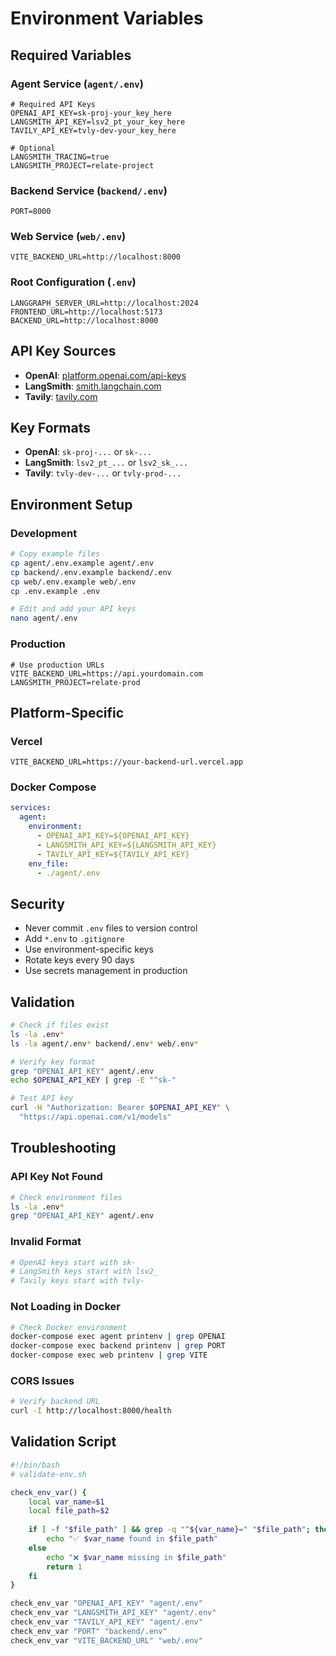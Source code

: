# Environment Variables

## Required Variables

### Agent Service (`agent/.env`)
```env
# Required API Keys
OPENAI_API_KEY=sk-proj-your_key_here
LANGSMITH_API_KEY=lsv2_pt_your_key_here
TAVILY_API_KEY=tvly-dev-your_key_here

# Optional
LANGSMITH_TRACING=true
LANGSMITH_PROJECT=relate-project
```

### Backend Service (`backend/.env`)
```env
PORT=8000
```

### Web Service (`web/.env`)
```env
VITE_BACKEND_URL=http://localhost:8000
```

### Root Configuration (`.env`)
```env
LANGGRAPH_SERVER_URL=http://localhost:2024
FRONTEND_URL=http://localhost:5173
BACKEND_URL=http://localhost:8000
```

## API Key Sources

- **OpenAI**: [platform.openai.com/api-keys](https://platform.openai.com/api-keys)
- **LangSmith**: [smith.langchain.com](https://smith.langchain.com/)
- **Tavily**: [tavily.com](https://tavily.com/)

## Key Formats

- **OpenAI**: `sk-proj-...` or `sk-...`
- **LangSmith**: `lsv2_pt_...` or `lsv2_sk_...`
- **Tavily**: `tvly-dev-...` or `tvly-prod-...`

## Environment Setup

### Development
```bash
# Copy example files
cp agent/.env.example agent/.env
cp backend/.env.example backend/.env
cp web/.env.example web/.env
cp .env.example .env

# Edit and add your API keys
nano agent/.env
```

### Production
```env
# Use production URLs
VITE_BACKEND_URL=https://api.yourdomain.com
LANGSMITH_PROJECT=relate-prod
```

## Platform-Specific

### Vercel
```env
VITE_BACKEND_URL=https://your-backend-url.vercel.app
```

### Docker Compose
```yaml
services:
  agent:
    environment:
      - OPENAI_API_KEY=${OPENAI_API_KEY}
      - LANGSMITH_API_KEY=${LANGSMITH_API_KEY}
      - TAVILY_API_KEY=${TAVILY_API_KEY}
    env_file:
      - ./agent/.env
```

## Security

- Never commit `.env` files to version control
- Add `*.env` to `.gitignore`
- Use environment-specific keys
- Rotate keys every 90 days
- Use secrets management in production

## Validation

```bash
# Check if files exist
ls -la .env*
ls -la agent/.env* backend/.env* web/.env*

# Verify key format
grep "OPENAI_API_KEY" agent/.env
echo $OPENAI_API_KEY | grep -E "^sk-"

# Test API key
curl -H "Authorization: Bearer $OPENAI_API_KEY" \
  "https://api.openai.com/v1/models"
```

## Troubleshooting

### API Key Not Found
```bash
# Check environment files
ls -la .env*
grep "OPENAI_API_KEY" agent/.env
```

### Invalid Format
```bash
# OpenAI keys start with sk-
# LangSmith keys start with lsv2_
# Tavily keys start with tvly-
```

### Not Loading in Docker
```bash
# Check Docker environment
docker-compose exec agent printenv | grep OPENAI
docker-compose exec backend printenv | grep PORT
docker-compose exec web printenv | grep VITE
```

### CORS Issues
```bash
# Verify backend URL
curl -I http://localhost:8000/health
```

## Validation Script

```bash
#!/bin/bash
# validate-env.sh

check_env_var() {
    local var_name=$1
    local file_path=$2
    
    if [ -f "$file_path" ] && grep -q "^${var_name}=" "$file_path"; then
        echo "✅ $var_name found in $file_path"
    else
        echo "❌ $var_name missing in $file_path"
        return 1
    fi
}

check_env_var "OPENAI_API_KEY" "agent/.env"
check_env_var "LANGSMITH_API_KEY" "agent/.env"
check_env_var "TAVILY_API_KEY" "agent/.env"
check_env_var "PORT" "backend/.env"
check_env_var "VITE_BACKEND_URL" "web/.env"
```